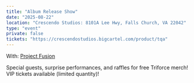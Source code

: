 ```yaml
---
title: "Album Release Show"
date: "2025-08-22"
location: "Crescendo Studios: 8101A Lee Hwy, Falls Church, VA 22042"
type: "event"
private: false
tickets: "https://crescendostudios.bigcartel.com/product/tqa"
---
```


With: [Project Fusion](https://www.projectfusionsq.com/ "Project Fusion")

Special guests, surprise performances, and raffles for free Triforce merch!
VIP tickets available (limited quantity)!